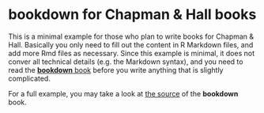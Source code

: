 # bookdown for Chapman & Hall books

This is a minimal example for those who plan to write books for Chapman & Hall. Basically you only need to fill out the content in R Markdown files, and add more Rmd files as necessary. Since this example is minimal, it does not conver all technical details (e.g. the Markdown syntax), and you need to read the [**bookdown** book](https://bookdown.org/yihui/bookdown) before you write anything that is slightly complicated.

For a full example, you may take a look at [the source](https://github.com/rstudio/bookdown/tree/master/inst/examples) of the **bookdown** book.
